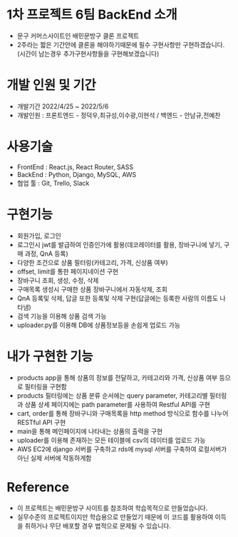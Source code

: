 # 1차 프로젝트 6팀 BackEnd 소개

- 문구 커머스사이트인 배민문방구 클론 프로젝트
- 2주라는 짧은 기간안에 클론을 해야하기때문에 필수 구현사항만 구현하겠습니다.(시간이 남는경우 추가구현사항들을 구현해보겠습니다)

# 개발 인원 및 기간

- 개발기간 2022/4/25 ~ 2022/5/6
- 개발인원 : 프론트엔드 - 정덕우,최규성,이수광,이현석 / 백엔드 - 안남규,전예찬

# 사용기술

- FrontEnd : React.js, React Router, SASS
- BackEnd : Python, Django, MySQL, AWS
- 협업 툴 : Git, Trello, Slack

# 구현기능

- 회원가입, 로그인
- 로그인시 jwt를 발급하여 인증인가에 활용(데코레이터를 활용, 장바구니에 넣기, 구매 과정, QnA 등록)
- 다양한 조건으로 상품 필터링(카테고리, 가격, 신상품 여부)
- offset, limit를 통한 페이지네이션 구현
- 장바구니 조회, 생성, 수정, 삭제
- 구매목록 생성시 구매한 상품 장바구니에서 자동삭제, 조회
- QnA 등록및 삭제, 답글 또한 등록및 삭제 구현(답글에는 등록한 사람의 이름도 나타냄)
- 검색 기능을 이용해 상품 검색 가능
- uploader.py를 이용해 DB에 상품정보등을 손쉽게 업로드 가능

# 내가 구현한 기능

- products app을 통해 상품의 정보를 전달하고, 카테고리와 가격, 신상품 여부 등으로 필터링을 구현함
- products 필터링에는 상품 분류 순서에는 query parameter, 카테고리별 필터링과 상품 상세 페이지에는 path parameter를 사용하여 Restful API를 구현
- cart, order를 통해 장바구니와 구매목록을 http method 방식으로 함수를 나누어 RESTful API 구현
- main을 통해 메인페이지에 나타내는 상품의 출력을 구현
- uploader를 이용해 존재하는 모든 테이블에 csv의 데이터를 업로드 가능
- AWS EC2에 django 서버를 구축하고 rds에 mysql 서버를 구축하여 로컬서버가 아닌 실제 서버에 작동하게함

# Reference

- 이 프로젝트는 배민문방구 사이트를 참조하여 학습목적으로 만들었습니다.
- 실무수준의 프로젝트이지만 학습용으로 만들었기 때문에 이 코드를 활용하여 이득을 취하거나 무단 배포할 경우 법적으로 문제될 수 있습니다.

